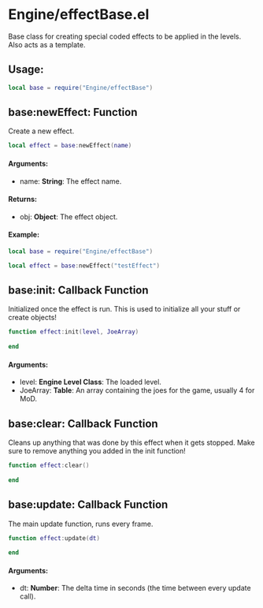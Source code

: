 # Engine/effectBase.el
Base class for creating special coded effects to be applied in the levels.
Also acts as a template.

## Usage:
```lua
local base = require("Engine/effectBase")
```

## base:newEffect: **Function**
Create a new effect.
```lua
local effect = base:newEffect(name)
```
#### Arguments:
* name: **String**: The effect name.

#### Returns:
* obj: **Object**: The effect  object.

#### Example:
```lua
local base = require("Engine/effectBase")

local effect = base:newEffect("testEffect")
```

## base:init: **Callback Function**
Initialized once the effect is run.
This is used to initialize all your stuff or create objects!
```lua
function effect:init(level, JoeArray)
  
end
```
#### Arguments:
* level: **Engine Level Class**: The loaded level.
* JoeArray: **Table**: An array containing the joes for the game, usually 4 for MoD.

## base:clear: **Callback Function**
Cleans up anything that was done by this effect when it gets stopped.
Make sure to remove anything you added in the init function!
```lua
function effect:clear()
  
end
```

## base:update: **Callback Function**
The main update function, runs every frame.
```lua
function effect:update(dt)
  
end
```
#### Arguments:
* dt: **Number**: The delta time in seconds (the time between every update call).
